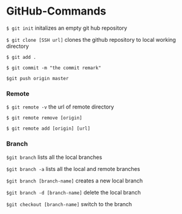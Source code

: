 # GitHub-Commands

`$ git init`  initalizes an empty git hub repository

`$ git clone [SSH url]`  clones the github repository to local working directory

`$ git add .`

`$ git commit -m "the commit remark"`

`$git push origin master` 

### Remote 

`$ git remote -v`  the url of remote directory

`$ git remote remove [origin]`

`$ git remote add [origin] [url]`

### Branch

`$git branch` lists all the local branches

`$git branch -a` lists all the local and remote branches

`$git branch [branch-name]` creates a new local branch

`$git branch -d [branch-name]` delete the local branch

`$git checkout [branch-name]` switch to the branch

